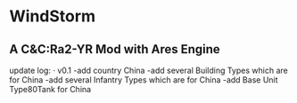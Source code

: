 # WindStorm
A C&amp;C:Ra2-YR Mod with Ares Engine
--------------------------------------
update log:
· v0.1   -add country China
         -add several Building Types which are for China
         -add several Infantry Types which are for China
         -add Base Unit Type80Tank for China
